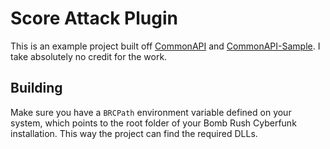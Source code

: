 # Score Attack Plugin

This is an example project built off [CommonAPI](https://github.com/LazyDuchess/BRC-CommonAPI) and [CommonAPI-Sample](https://github.com/LazyDuchess/BRC-CommonAPI-Sample). I take absolutely no credit for the work.


## Building

Make sure you have a `BRCPath` environment variable defined on your system, which points to the root folder of your Bomb Rush Cyberfunk installation. This way the project can find the required DLLs.

